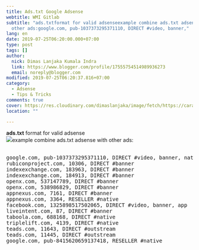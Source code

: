 ```yaml
---
title: Ads.txt Google Adsense
webtitle: WMI Gitlab
subtitle: "ads.txtformat for valid adsenseexample combine ads.txt adsense with
  other ads:google.com, pub-1037373295371110, DIRECT #video, banner,"
lang: en
date: 2019-07-25T06:20:00.000+07:00
type: post
tags: []
author:
  nick: Dimas Lanjaka Kumala Indra
  link: https://www.blogger.com/profile/17555754514989936273
  email: noreply@blogger.com
modified: 2019-07-25T06:20:37.816+07:00
category:
  - Adsense
  - Tips & Tricks
comments: true
cover: https://res.cloudinary.com/dimaslanjaka/image/fetch/https://carat-cdn.azureedge.net/media/9570/ads-txt-624x374-2_square.jpg
location: ""

---
```


<div dir="ltr" style="text-align: left;" trbidi="on"> <b>ads.txt</b>&nbsp;format for valid adsense<br><img src="https://res.cloudinary.com/dimaslanjaka/image/fetch/https://carat-cdn.azureedge.net/media/9570/ads-txt-624x374-2_square.jpg">example combine ads.txt adsense with other ads:<br><br><pre>google.com, pub-1037373295371110, DIRECT #video, banner, native, app<br>rubiconproject.com, 10306, DIRECT #banner<br>indexexchange.com, 183963, DIRECT #banner<br>indexexchange.com, 184913, DIRECT #banner<br>openx.com, 537147789, DIRECT #banner<br>openx.com, 538986829, DIRECT #banner<br>appnexus.com, 7161, DIRECT #banner<br>appnexus.com, 3364, RESELLER #native<br>facebook.com, 1325898517502065, DIRECT #video, banner, app<br>liveintent.com, 87, DIRECT #banner<br>taboola.com, 688168, DIRECT #native<br>triplelift.com, 4139, DIRECT #native<br>teads.com, 11643, DIRECT #outstream<br>teads.com, 11445, DIRECT #outstream<br>google.com, pub-8415620659137418, RESELLER #native<br></pre></div>